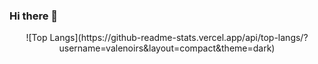 ### Hi there 👋
<p align=center>
  ![Top Langs](https://github-readme-stats.vercel.app/api/top-langs/?username=valenoirs&layout=compact&theme=dark)  
</p>
